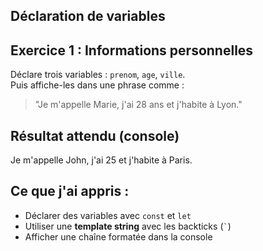 ## Déclaration de variables

## Exercice 1 : Informations personnelles

Déclare trois variables : `prenom`, `age`, `ville`.  
Puis affiche-les dans une phrase comme :

> "Je m'appelle Marie, j'ai 28 ans et j'habite à Lyon."

## Résultat attendu (console)
Je m'appelle John, j'ai 25 et j'habite à Paris.

## Ce que j'ai appris :
- Déclarer des variables avec `const` et `let`
- Utiliser une **template string** avec les backticks (`` ` ``)
- Afficher une chaîne formatée dans la console